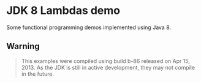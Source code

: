 JDK 8 Lambdas demo
====================
Some functional programming demos implemented using Java 8.

Warning
-------
> This examples were compiled using build b-86 released on Apr 15, 2013. As the JDK is still in active development,
> they may not compile in the future.